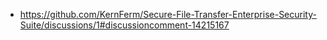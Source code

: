 - https://github.com/KernFerm/Secure-File-Transfer-Enterprise-Security-Suite/discussions/1#discussioncomment-14215167
